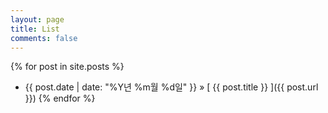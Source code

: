 ```yaml
---
layout: page
title: List
comments: false
---
```



{% for post in site.posts %}
  - {{ post.date | date: "%Y년 %m월 %d일" }} &raquo; [ {{ post.title }} ]({{ post.url }})
{% endfor %}
